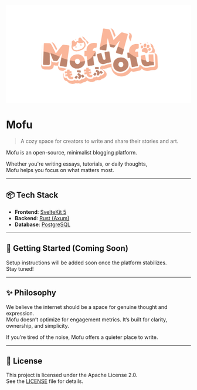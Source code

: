 ![banner](./assets/mofumofu_stroke.png)
# Mofu

> A cozy space for creators to write and share their stories and art.

Mofu is an open-source, minimalist blogging platform.  

Whether you're writing essays, tutorials, or daily thoughts,  
Mofu helps you focus on what matters most.

---

## 📦 Tech Stack

- **Frontend**: [SvelteKit 5](https://kit.svelte.dev/)  
- **Backend**: [Rust (Axum)](https://github.com/tokio-rs/axum)  
- **Database**: [PostgreSQL](https://www.postgresql.org/)

---

## 🚀 Getting Started (Coming Soon)

Setup instructions will be added soon once the platform stabilizes.  
Stay tuned!

---

## ✨ Philosophy

We believe the internet should be a space for genuine thought and expression.  
Mofu doesn’t optimize for engagement metrics. 
It’s built for clarity, ownership, and simplicity.

If you’re tired of the noise, Mofu offers a quieter place to write.

---

## 📄 License

This project is licensed under the Apache License 2.0.  
See the [LICENSE](./LICENSE) file for details.
